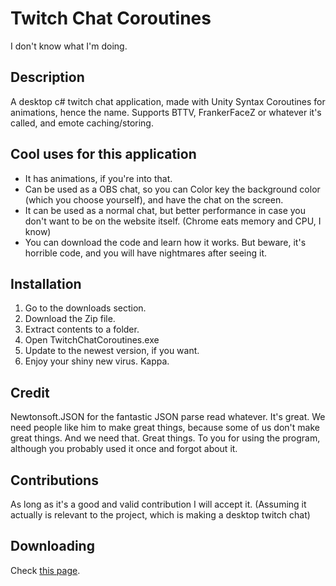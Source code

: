 # Twitch Chat Coroutines

I don't know what I'm doing. 

## Description
A desktop c# twitch chat application, made with Unity Syntax Coroutines for animations, hence the name. Supports BTTV, FrankerFaceZ or whatever it's called, and emote caching/storing. 

## Cool uses for this application
- It has animations, if you're into that.
- Can be used as a OBS chat, so you can Color key the background color (which you choose yourself), and have the chat on the screen.
- It can be used as a normal chat, but better performance in case you don't want to be on the website itself. (Chrome eats memory and CPU, I know)
- You can download the code and learn how it works. But beware, it's horrible code, and you will have nightmares after seeing it.

## Installation
1. Go to the downloads section.
2. Download the Zip file.
3. Extract contents to a folder.
4. Open TwitchChatCoroutines.exe
5. Update to the newest version, if you want.
6. Enjoy your shiny new virus. Kappa.

## Credit
Newtonsoft.JSON for the fantastic JSON parse read whatever. It's great. We need people like him to make great things, because some of us don't make great things. And we need that. Great things.
To you for using the program, although you probably used it once and forgot about it.

## Contributions
As long as it's a good and valid contribution I will accept it. (Assuming it actually is relevant to the project, which is making a desktop twitch chat)

## Downloading
Check [this page](https://github.com/detolly/twitchchatcoroutines/releases). 
